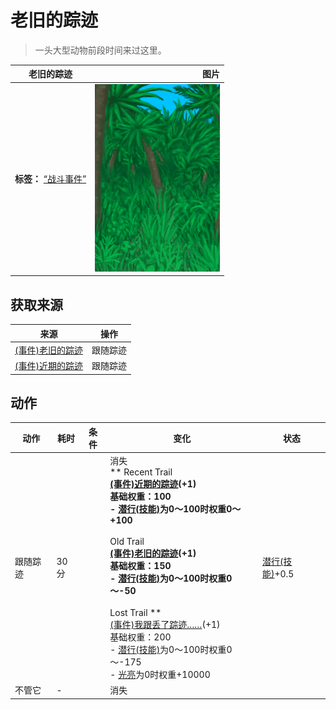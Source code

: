 # 老旧的踪迹  
> 一头大型动物前段时间来过这里。  
  
  老旧的踪迹  |   图片   
 ----  |  ----:   
 **标签：**	[“战斗事件”](tag_FightEvent.md)  |  <img decoding="async" src="Sprite/Jungle.png" href="a.md" style="max-width:300px;max-height:300px;">   
  
## 获取来源  
来源  |  操作  
----  |  ----  
[(事件)老旧的踪迹](Event_BoarTrailOld.md)  |  跟随踪迹  
[(事件)近期的踪迹](Event_BoarTrailRecent.md)  |  跟随踪迹  
## 动作  
动作  |  耗时  |  条件  |  变化  |  状态  
----  |  ----  |  ----  |  ----  |  ----  
跟随踪迹<br>  |  30分  |    |  消失<br>** Recent Trail **<br>  [(事件)近期的踪迹](Event_BoarTrailRecent.md)(+1)<br>基础权重：100<br>- [潜行(技能)](Skill_Stealth.md)为0～100时权重0～+100<br><br>** Old Trail **<br>  [(事件)老旧的踪迹](Event_BoarTrailOld.md)(+1)<br>基础权重：150<br>- [潜行(技能)](Skill_Stealth.md)为0～100时权重0～-50<br><br>** Lost Trail **<br>  [(事件)我跟丢了踪迹……](Event_BoarTrailLost.md)(+1)<br>基础权重：200<br>- [潜行(技能)](Skill_Stealth.md)为0～100时权重0～-175<br>- [光亮](Light.md)为0时权重+10000<br>  |  [潜行(技能)](Skill_Stealth.md)+0.5  
不管它<br>  |  -  |    |  消失  |    
